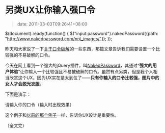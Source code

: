 # 另类UX让你输入强口令
>date: 2011-03-03T09:26:41+08:00



 


 $(document).ready(function() { $("input:password").nakedPassword({path: "http://www.nakedpassword.com/np\_images/"}); });


昨天和大家说了一下[关于口令破解](https://coolshell.cn/articles/3801.html "破解你的口令")的一些东西，那篇文章告诉我们需要设置一个比较强的不易破解的口令。


今天在网上看到一个强大的jQuery插件，叫[NakedPassword](http://www.nakedpassword.com/ "NakedPassword.com")，其通过“**强大的用户体验**”让你输入一个比较强且不易被破解的口令。虽然有点另类，但是我个人相当欣赏这个UX，因为UX实在是太到位了——**只有你输入的口令比较强，图片中的女人才会脱光衣服**。


下面是演示：


请输入你的口令（输入时出现效果）






这个例子和[以前的那个例子](https://coolshell.cn/articles/3142.html "用户界面和用户体验的差别")一样，告诉你UX设计是重要性。


（全文完）




